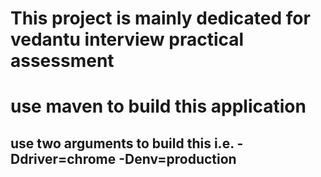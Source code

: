 # This project is mainly dedicated for vedantu interview practical assessment

# use maven to build this application

## use two arguments to build this i.e.  -Ddriver=chrome -Denv=production